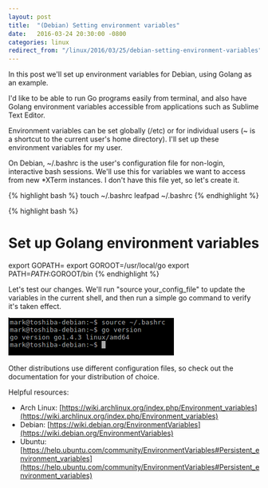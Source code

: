 ```yaml
---
layout: post
title:  "(Debian) Setting environment variables"
date:   2016-03-24 20:30:00 -0800
categories: linux
redirect_from: "/linux/2016/03/25/debian-setting-environment-variables"
---
```

In this post we'll set up environment variables for Debian, using Golang as an example.

I'd like to be able to run Go programs easily from terminal, and also have Golang environment variables accessible from applications such as Sublime Text Editor.

Environment variables can be set globally (/etc) or for individual users (~ is a shortcut to the current user's home directory).  I'll set up these environment variables for my user.

On Debian, ~/.bashrc is the user's configuration file for non-login, interactive bash sessions.  We'll use this for variables we want to access from new *XTerm instances.  I don't have this file yet, so let's create it.

{% highlight bash %}
touch ~/.bashrc
leafpad ~/.bashrc
{% endhighlight %}

{% highlight bash %}
# Set up Golang environment variables
export GOPATH=<pathToProject>
export GOROOT=/usr/local/go
export PATH=$PATH:$GOROOT/bin
{% endhighlight %}

Let's test our changes.  We'll run "source your_config_file" to update the variables in the current shell, and then run a simple go command to verify it's taken effect.

![alt-text](/images/20160324_go_version.png "Picture of successful go command execution")

Other distributions use different configuration files, so check out the documentation for your distribution of choice.

Helpful resources:

* Arch Linux: [https://wiki.archlinux.org/index.php/Environment_variables](https://wiki.archlinux.org/index.php/Environment_variables)
* Debian: [https://wiki.debian.org/EnvironmentVariables](https://wiki.debian.org/EnvironmentVariables)
* Ubuntu: [https://help.ubuntu.com/community/EnvironmentVariables#Persistent_environment_variables](https://help.ubuntu.com/community/EnvironmentVariables#Persistent_environment_variables)
